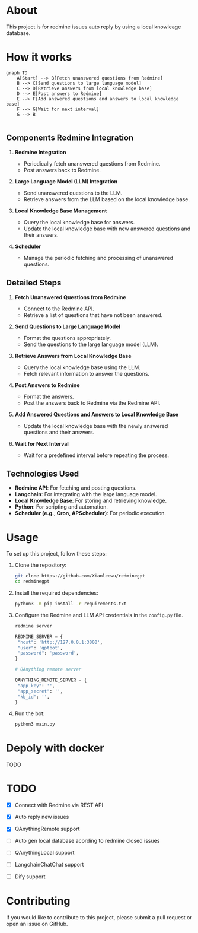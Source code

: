 # About

This project is for redmine issues auto reply by using a local knowleage database.

# How it works

```mermaid
graph TD
    A[Start] --> B[Fetch unanswered questions from Redmine]
    B --> C[Send questions to large language model]
    C --> D[Retrieve answers from local knowledge base]
    D --> E[Post answers to Redmine]
    E --> F[Add answered questions and answers to local knowledge base]
    F --> G[Wait for next interval]
    G --> B


```

## Components Redmine Integration

1. **Redmine Integration**
   
   - Periodically fetch unanswered questions from Redmine.
   - Post answers back to Redmine.

2. **Large Language Model (LLM) Integration**
   
   - Send unanswered questions to the LLM.
   - Retrieve answers from the LLM based on the local knowledge base.

3. **Local Knowledge Base Management**
   
   - Query the local knowledge base for answers.
   - Update the local knowledge base with new answered questions and their answers.

4. **Scheduler**
   
   - Manage the periodic fetching and processing of unanswered questions.

## Detailed Steps

1. **Fetch Unanswered Questions from Redmine**
   
   - Connect to the Redmine API.
   - Retrieve a list of questions that have not been answered.

2. **Send Questions to Large Language Model**
   
   - Format the questions appropriately.
   - Send the questions to the large language model (LLM).

3. **Retrieve Answers from Local Knowledge Base**
   
   - Query the local knowledge base using the LLM.
   - Fetch relevant information to answer the questions.

4. **Post Answers to Redmine**
   
   - Format the answers.
   - Post the answers back to Redmine via the Redmine API.

5. **Add Answered Questions and Answers to Local Knowledge Base**
   
   - Update the local knowledge base with the newly answered questions and their answers.

6. **Wait for Next Interval**
   
   - Wait for a predefined interval before repeating the process.

## Technologies Used

- **Redmine API**: For fetching and posting questions.
- **Langchain**: For integrating with the large language model.
- **Local Knowledge Base**: For storing and retrieving knowledge.
- **Python**: For scripting and automation.
- **Scheduler (e.g., Cron, APScheduler)**: For periodic execution.

# Usage

To set up this project, follow these steps:

1. Clone the repository:
   
   ```sh
   git clone https://github.com/Xianleewu/redminegpt
   cd redminegpt
   ```

2. Install the required dependencies:
   
   ```sh
   python3 -m pip install -r requirements.txt
   ```

3. Configure the Redmine and LLM API credentials in the `config.py` file.
   
   ```python
   redmine server
   
   REDMINE_SERVER = {
    "host": 'http://127.0.0.1:3000',
    "user": 'gptbot',
    "password": 'password',
   }
   
   # QAnything remote server
   
   QANYTHING_REMOTE_SERVER = {
    "app_key": '',
    "app_secret": '',
    "kb_id": '',
   }
   ```
   
   

4. Run the bot:
   
   ```sh
   python3 main.py
   ```

# Depoly with docker

TODO

# TODO

- [x] Connect with Redmine via REST API

- [x] Auto reply new issues

- [x] QAnythingRemote support

- [ ] Auto gen local database acording to redmine closed issues

- [ ] QAnythingLocal support

- [ ] LangchainChatChat support

- [ ] Dify support

# Contributing

If you would like to contribute to this project, please submit a pull request or open an issue on GitHub.

